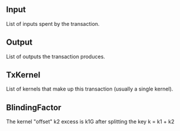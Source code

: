 ## Input

List of inputs spent by the transaction.

## Output

List of outputs the transaction produces.

## TxKernel

List of kernels that make up this transaction \(usually a single kernel\).

## BlindingFactor

The kernel "offset" k2 excess is k1G after splitting the key k = k1 + k2




